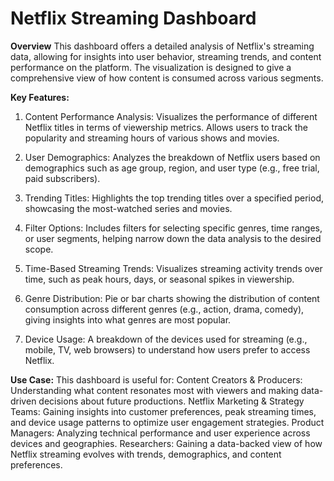 # Netflix Streaming Dashboard

**Overview**
This dashboard offers a detailed analysis of Netflix's streaming data, allowing for insights into user behavior, streaming trends, and content performance on the platform. The visualization is designed to give a comprehensive view of how content is consumed across various segments.

**Key Features:**

1) Content Performance Analysis:
Visualizes the performance of different Netflix titles in terms of viewership metrics.
Allows users to track the popularity and streaming hours of various shows and movies.

2) User Demographics:
Analyzes the breakdown of Netflix users based on demographics such as age group, region, and user type (e.g., free trial, paid subscribers).

3) Trending Titles:
Highlights the top trending titles over a specified period, showcasing the most-watched series and movies.

4) Filter Options:
Includes filters for selecting specific genres, time ranges, or user segments, helping narrow down the data analysis to the desired scope.

5) Time-Based Streaming Trends:
Visualizes streaming activity trends over time, such as peak hours, days, or seasonal spikes in viewership.

6) Genre Distribution:
Pie or bar charts showing the distribution of content consumption across different genres (e.g., action, drama, comedy), giving insights into what genres are most popular.

7) Device Usage:
A breakdown of the devices used for streaming (e.g., mobile, TV, web browsers) to understand how users prefer to access Netflix.

**Use Case:**
This dashboard is useful for:
Content Creators & Producers: Understanding what content resonates most with viewers and making data-driven decisions about future productions.
Netflix Marketing & Strategy Teams: Gaining insights into customer preferences, peak streaming times, and device usage patterns to optimize user engagement strategies.
Product Managers: Analyzing technical performance and user experience across devices and geographies.
Researchers: Gaining a data-backed view of how Netflix streaming evolves with trends, demographics, and content preferences.
